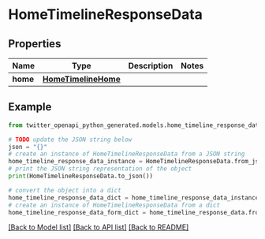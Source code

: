 # HomeTimelineResponseData


## Properties

Name | Type | Description | Notes
------------ | ------------- | ------------- | -------------
**home** | [**HomeTimelineHome**](HomeTimelineHome.md) |  | 

## Example

```python
from twitter_openapi_python_generated.models.home_timeline_response_data import HomeTimelineResponseData

# TODO update the JSON string below
json = "{}"
# create an instance of HomeTimelineResponseData from a JSON string
home_timeline_response_data_instance = HomeTimelineResponseData.from_json(json)
# print the JSON string representation of the object
print(HomeTimelineResponseData.to_json())

# convert the object into a dict
home_timeline_response_data_dict = home_timeline_response_data_instance.to_dict()
# create an instance of HomeTimelineResponseData from a dict
home_timeline_response_data_form_dict = home_timeline_response_data.from_dict(home_timeline_response_data_dict)
```
[[Back to Model list]](../README.md#documentation-for-models) [[Back to API list]](../README.md#documentation-for-api-endpoints) [[Back to README]](../README.md)


